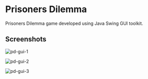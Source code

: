 # Prisoners Dilemma

Prisoners Dilemma game developed using Java Swing GUI toolkit.

## Screenshots
![pd-gui-1](https://user-images.githubusercontent.com/65561129/116456641-1afeda80-a828-11eb-9639-dfc69591d36a.PNG)

![pd-gui-2](https://user-images.githubusercontent.com/65561129/116456644-1c300780-a828-11eb-95f3-b1ac3cb8fbf1.PNG)

![pd-gui-3](https://user-images.githubusercontent.com/65561129/116456655-1d613480-a828-11eb-89aa-553aa7435586.PNG)

